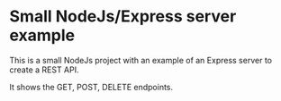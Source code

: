 # Small NodeJs/Express server example

This is a small NodeJs project with an example of an Express server to create a REST API.

It shows the GET, POST, DELETE endpoints.
